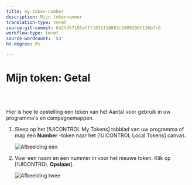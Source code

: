 ```yaml
---
title: my-token-number
description: Mijn tokennummer
translation-type: tm+mt
source-git-commit: 642fd57105afff1031f18883c5809206f136b7c6
workflow-type: tm+mt
source-wordcount: '53'
ht-degree: 0%

---
```



# Mijn token: Getal

<br> 

Hier is hoe te opstelling een teken van het Aantal voor gebruik in uw programma&#39;s en campagnemappen.

1. Sleep op het [!UICONTROL My Tokens] tabblad van uw programma of map een **Number** -token naar het [!UICONTROL Local Tokens] canvas.

   ![Afbeelding één](/help/sky/assets/my-tokens/my-token-number/my-token-number-1.png)

1. Voer een naam en een nummer in voor het nieuwe token. Klik op [!UICONTROL **Opslaan**].

   ![Afbeelding twee](/help/sky/assets/my-tokens/my-token-number/my-token-number-2.png)
